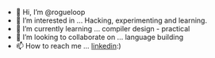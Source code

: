 - 👋 Hi, I’m @rogueloop
- 👀 I’m interested in ... Hacking, experimenting and learning. 
- 🌱 I’m currently learning ... compiler design - practical 
- 💞️ I’m looking to collaborate on ... language building 
- 📫 How to reach me ... [linkedin](https://www.linkedin.com/in/%F0%9F%98%8Esreedeep-cv-b7a486202/):) 
